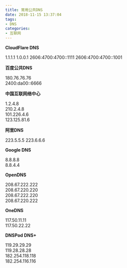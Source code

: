 ```yaml
---
title: 常用公共DNS
date: 2018-11-15 13:37:04
tags:
- DNS
categories:
- 互联网
---
```


**CloudFlare DNS**

1.1.1.1
1.0.0.1
2606:4700:4700::1111
2606:4700:4700::1001

**百度公共DNS**

180.76.76.76  
2400:da00::6666
 
**中国互联网络中心**

1.2.4.8  
210.2.4.8  
101.226.4.6  
123.125.81.6
 
**阿里DNS**

223.5.5.5
223.6.6.6
	
**Google DNS**

8.8.8.8  
8.8.4.4
<!-- more -->	
**OpenDNS**

208.67.222.222  
208.67.220.220  
208.67.222.220  
208.67.220.222
	
**OneDNS**

117.50.11.11  
117.50.22.22
	
**DNSPod DNS+**

119.29.29.29  
119.28.28.28  
182.254.118.118  
182.254.116.116

